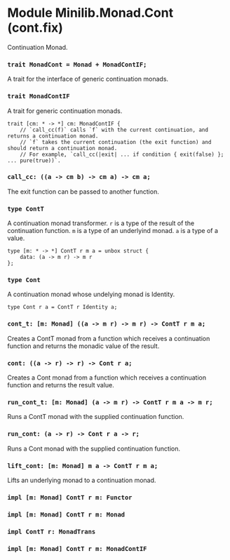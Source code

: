 # Module Minilib.Monad.Cont (cont.fix)

Continuation Monad.

### `trait MonadCont = Monad + MonadContIF;`

A trait for the interface of generic continuation  monads.

### `trait MonadContIF`

A trait for generic continuation  monads.

```
trait [cm: * -> *] cm: MonadContIF {
    // `call_cc(f)` calls `f` with the current continuation, and returns a continuation monad.
    // `f` takes the current continuation (the exit function) and should return a continuation monad.
    // For example, `call_cc(|exit| ... if condition { exit(false) }; ... pure(true))`.
```
### `call_cc: ((a -> cm b) -> cm a) -> cm a;`

The exit function can be passed to another function.

### `type ContT`

A continuation monad transformer.
`r` is a type of the result of the continuation function.
`m` is a type of an underlyind monad.
`a` is a type of a value.

```
type [m: * -> *] ContT r m a = unbox struct {
    data: (a -> m r) -> m r
};
```
### `type Cont`

A continuation monad whose undelying monad is Identity.

```
type Cont r a = ContT r Identity a;
```
### `cont_t: [m: Monad] ((a -> m r) -> m r) -> ContT r m a;`

Creates a ContT monad from a function which receives a continuation function and returns the monadic value of the result.

### `cont: ((a -> r) -> r) -> Cont r a;`

Creates a Cont monad from a function which receives a continuation function and returns the result value.

### `run_cont_t: [m: Monad] (a -> m r) -> ContT r m a -> m r;`

Runs a ContT monad with the supplied continuation function.

### `run_cont: (a -> r) -> Cont r a -> r;`

Runs a Cont monad with the supplied continuation function.

### `lift_cont: [m: Monad] m a -> ContT r m a;`

Lifts an underlying monad to a continuation monad.

### `impl [m: Monad] ContT r m: Functor`

### `impl [m: Monad] ContT r m: Monad`

### `impl ContT r: MonadTrans`

### `impl [m: Monad] ContT r m: MonadContIF`

